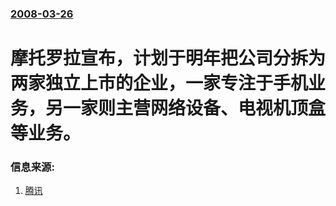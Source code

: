 ### [2008-03-26](/news/2008/03/26/index.md)

##### 
# 摩托罗拉宣布，计划于明年把公司分拆为两家独立上市的企业，一家专注于手机业务，另一家则主营网络设备、电视机顶盒等业务。




### 信息来源:

1. [腾讯](http://tech.qq.com/a/20080326/000600.htm)

